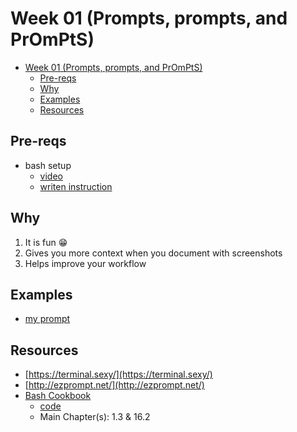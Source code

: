 # Week 01 (Prompts, prompts, and PrOmPtS)

- [Week 01 (Prompts, prompts, and PrOmPtS)](#week-01-prompts-prompts-and-prompts)
  - [Pre-reqs](#pre-reqs)
  - [Why](#why)
  - [Examples](#examples)
  - [Resources](#resources)

## Pre-reqs

- bash setup
  - [video](https://youtu.be/mfP8R1yr80A)
  - [writen instruction](/install_methods/)

## Why

1. It is fun 😁
2. Gives you more context when you document with screenshots
3. Helps improve your workflow

## Examples

- [my prompt](https://github.com/elreydetoda/vagrant-files/blob/master/elrey741_kali-linux_amd64/customizations/bash_prompt)

## Resources

- [https://terminal.sexy/](https://terminal.sexy/)
- [http://ezprompt.net/](http://ezprompt.net/)
- [Bash Cookbook](http://bashcookbook.com/)
  - [code](https://github.com/vossenjp/bashcookbook-examples/blob/master/ch16/prompts)
  - Main Chapter(s): 1.3 & 16.2
